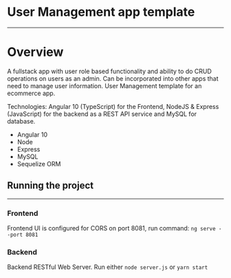 # User Management app template
------------------------------

# Overview
A fullstack app with user role based functionality and ability to do CRUD operations on users as an admin.
Can be incorporated into other apps that need to manage user information. User Management template for an ecommerce app.

Technologies: Angular 10 (TypeScript) for the Frontend, NodeJS & Express (JavaScript) for the backend as a REST API service and MySQL for database. 
 - Angular 10
 - Node 
 - Express
 - MySQL
 - Sequelize ORM

## Running the project
---
### Frontend
Frontend UI is configured for CORS on port 8081, run command:
 ``` ng serve --port 8081 ```

### Backend
Backend RESTful Web Server. Run either
``` node server.js ```
or
```yarn start ```